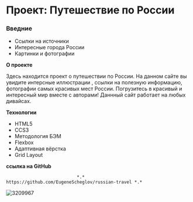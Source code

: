 # Проект: Путешествие по России

### Введние
* Ссылки на источники
* Интересные города России
* Картинки и фотографии

**О проекте**

Здесь находится проект о путешествии по России. 
На данном сайте вы увидите интерсные иллюстрации , ссылки на полезную информацию, фотографии самых красивых мест России.
Погрузитесь в красивый и интересный мир вместе с авторами! Даннный сайт работает на любых дивайсах.

**Технологии**

* HTML5
* CCS3
* Методология БЭМ
* Flexbox
* Адаптивная вёрстка
* Grid Layout


**ссылка на GitHub**

                               *.* https://github.com/EugeneScheglov/russian-travel *.*


![3209967](https://user-images.githubusercontent.com/83172101/124177454-f25dc000-dab8-11eb-908b-7b62f2dcbdc7.jpg)
